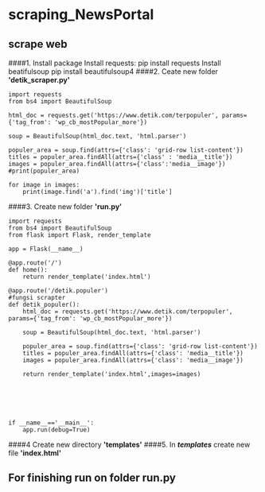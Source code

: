 # scraping_NewsPortal

## scrape web
####1. Install package
    Install requests:
        pip install requests
    Install beatifulsoup
        pip install beautifulsoup4
####2. Ceate new folder **'detik_scraper.py'**
````
import requests
from bs4 import BeautifulSoup

html_doc = requests.get('https://www.detik.com/terpopuler', params={'tag_from': 'wp_cb_mostPopular_more'})

soup = BeautifulSoup(html_doc.text, 'html.parser')

populer_area = soup.find(attrs={'class': 'grid-row list-content'})
titles = populer_area.findAll(attrs={'class' : 'media__title'})
images = populer_area.findAll(attrs={'class':'media__image'})
#print(populer_area)

for image in images:
    print(image.find('a').find('img')['title']
````
####3. Create new folder **'run.py'**
````
import requests
from bs4 import BeautifulSoup
from flask import Flask, render_template

app = Flask(__name__)

@app.route('/')
def home():
    return render_template('index.html')

@app.route('/detik.populer')
#fungsi scrapter
def detik_populer():
    html_doc = requests.get('https://www.detik.com/terpopuler', params={'tag_from': 'wp_cb_mostPopular_more'})

    soup = BeautifulSoup(html_doc.text, 'html.parser')

    populer_area = soup.find(attrs={'class': 'grid-row list-content'})
    titles = populer_area.findAll(attrs={'class': 'media__title'})
    images = populer_area.findAll(attrs={'class': 'media__image'})

    return render_template('index.html',images=images)






if __name__=='__main__':
    app.run(debug=True)
````
####4 Create new directory **'templates'**
####5. In **_templates_** create new file **'index.html'**
## For finishing run on folder run.py